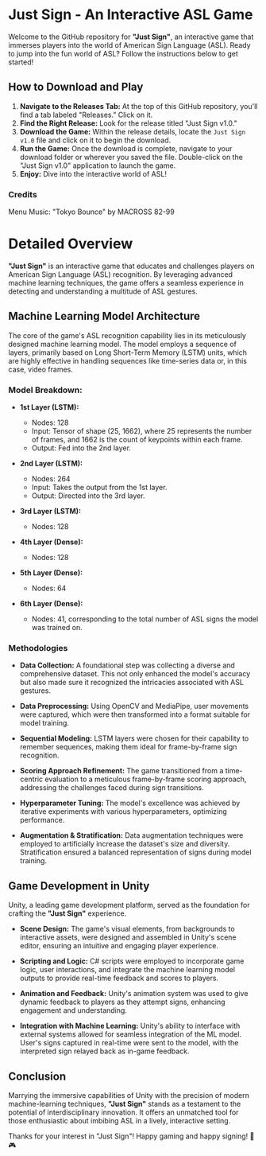 # Just Sign - An Interactive ASL Game

Welcome to the GitHub repository for **"Just Sign"**, an interactive game that immerses players into the world of American Sign Language (ASL). Ready to jump into the fun world of ASL? Follow the instructions below to get started!

## How to Download and Play

1. **Navigate to the Releases Tab:** At the top of this GitHub repository, you'll find a tab labeled "Releases." Click on it.
2. **Find the Right Release:** Look for the release titled "Just Sign v1.0."
3. **Download the Game:** Within the release details, locate the `Just Sign v1.0` file and click on it to begin the download.
4. **Run the Game:** Once the download is complete, navigate to your download folder or wherever you saved the file. Double-click on the "Just Sign v1.0" application to launch the game.
5. **Enjoy:** Dive into the interactive world of ASL!

### Credits

Menu Music: "Tokyo Bounce" by MACROSS 82-99

# Detailed Overview

**"Just Sign"** is an interactive game that educates and challenges players on American Sign Language (ASL) recognition. By leveraging advanced machine learning techniques, the game offers a seamless experience in detecting and understanding a multitude of ASL gestures.

## Machine Learning Model Architecture

The core of the game's ASL recognition capability lies in its meticulously designed machine learning model. The model employs a sequence of layers, primarily based on Long Short-Term Memory (LSTM) units, which are highly effective in handling sequences like time-series data or, in this case, video frames.

### Model Breakdown:

- **1st Layer (LSTM):**
  - Nodes: 128
  - Input: Tensor of shape (25, 1662), where 25 represents the number of frames, and 1662 is the count of keypoints within each frame.
  - Output: Fed into the 2nd layer.
  
- **2nd Layer (LSTM):**
  - Nodes: 264
  - Input: Takes the output from the 1st layer.
  - Output: Directed into the 3rd layer.
  
- **3rd Layer (LSTM):**
  - Nodes: 128
  
- **4th Layer (Dense):**
  - Nodes: 128
  
- **5th Layer (Dense):**
  - Nodes: 64
  
- **6th Layer (Dense):**
  - Nodes: 41, corresponding to the total number of ASL signs the model was trained on.

### Methodologies

- **Data Collection:** A foundational step was collecting a diverse and comprehensive dataset. This not only enhanced the model's accuracy but also made sure it recognized the intricacies associated with ASL gestures.
  
- **Data Preprocessing:** Using OpenCV and MediaPipe, user movements were captured, which were then transformed into a format suitable for model training.
  
- **Sequential Modeling:** LSTM layers were chosen for their capability to remember sequences, making them ideal for frame-by-frame sign recognition.
  
- **Scoring Approach Refinement:** The game transitioned from a time-centric evaluation to a meticulous frame-by-frame scoring approach, addressing the challenges faced during sign transitions.
  
- **Hyperparameter Tuning:** The model's excellence was achieved by iterative experiments with various hyperparameters, optimizing performance.
  
- **Augmentation & Stratification:** Data augmentation techniques were employed to artificially increase the dataset's size and diversity. Stratification ensured a balanced representation of signs during model training.


## Game Development in Unity

Unity, a leading game development platform, served as the foundation for crafting the **"Just Sign"** experience.

- **Scene Design:** The game's visual elements, from backgrounds to interactive assets, were designed and assembled in Unity's scene editor, ensuring an intuitive and engaging player experience.
  
- **Scripting and Logic:** C# scripts were employed to incorporate game logic, user interactions, and integrate the machine learning model outputs to provide real-time feedback and scores to players.
  
- **Animation and Feedback:** Unity's animation system was used to give dynamic feedback to players as they attempt signs, enhancing engagement and understanding.
  
- **Integration with Machine Learning:** Unity's ability to interface with external systems allowed for seamless integration of the ML model. User's signs captured in real-time were sent to the model, with the interpreted sign relayed back as in-game feedback.

## Conclusion

Marrying the immersive capabilities of Unity with the precision of modern machine-learning techniques, **"Just Sign"** stands as a testament to the potential of interdisciplinary innovation. It offers an unmatched tool for those enthusiastic about imbibing ASL in a lively, interactive setting.

Thanks for your interest in "Just Sign"! Happy gaming and happy signing! 🤟🎮
